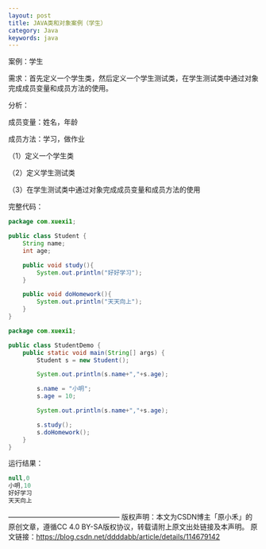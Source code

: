```yaml
---
layout: post
title: JAVA类和对象案例（学生）
category: Java
keywords: java
---
```

案例：学生

需求：首先定义一个学生类，然后定义一个学生测试类，在学生测试类中通过对象完成成员变量和成员方法的使用。

分析：

成员变量：姓名，年龄

成员方法：学习，做作业

（1）定义一个学生类

（2）定义学生测试类

（3）在学生测试类中通过对象完成成员变量和成员方法的使用

完整代码：
```java
package com.xuexi1;

public class Student {
    String name;
    int age;

    public void study(){
        System.out.println("好好学习");
    }

    public void doHomework(){
        System.out.println("天天向上");
    }
}
```
```java
package com.xuexi1;

public class StudentDemo {
    public static void main(String[] args) {
        Student s = new Student();

        System.out.println(s.name+","+s.age);

        s.name = "小明";
        s.age = 10;

        System.out.println(s.name+","+s.age);

        s.study();
        s.doHomework();
    }
}
```

运行结果：
```java
null,0
小明,10
好好学习
天天向上
```
————————————————
版权声明：本文为CSDN博主「原小禾」的原创文章，遵循CC 4.0 BY-SA版权协议，转载请附上原文出处链接及本声明。
原文链接：https://blog.csdn.net/ddddabb/article/details/114679142
